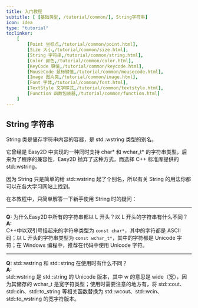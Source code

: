 ```yaml
---
title: 入门教程
subtitle: [ [基础类型, /tutorial/common/], String字符串]
icon: idea
type: "tutorial"
toclinker: 
    [
        [Point 坐标点,/tutorial/common/point.html],
        [Size 大小,/tutorial/common/size.html],
        [String 字符串,/tutorial/common/string.html],
        [Color 颜色,/tutorial/common/color.html],
        [KeyCode 键值,/tutorial/common/keycode.html],
        [MouseCode 鼠标键值,/tutorial/common/mousecode.html],
        [Image 图片类,/tutorial/common/image.html],
        [Font 字体,/tutorial/common/font.html],
        [TextStyle 文字样式,/tutorial/common/textstyle.html],
        [Function 函数包装器,/tutorial/common/function.html]
    ]
---
```


## String 字符串

String 类是储存字符串内容的容器，是 std::wstring 类型的别名。

它曾经是 Easy2D 中实现的一种同时支持 char* 和 wchar_t* 的字符串类型，后来为了程序的兼容性，Easy2D 抛弃了这种方式，而选择 C++ 标准库提供的 std::wstring。

因为 String 只是简单的给 std::wstring 起了个别名，所以有关 String 的用法你都可以在各大学习网站上找到。

在本教程中，只简单解答一下新手使用 String 时的疑问：

---

**Q:** 为什么Easy2D中所有的字符串都以 L 开头？以 L 开头的字符串有什么不同？  
**A:**  
C++中以双引号括起来的字符串类型为 `const char*`，其中的字符都是 ASCII 码；以 L 开头的字符串类型为 `const wchar_t*`，其中的字符都是 Unicode 字符；在 Windows 编程中，推荐在代码中使用 Unicode 字符。

---

**Q:** std::wstring 和 std::string 在使用时有什么不同？  
**A:**  
std::wstring 是 std::string 的 Unicode 版本，其中 w 的意思是 wide（宽），因为其储存的 wchar_t 是宽字符类型；使用时需要注意的地方有，将 std::cout、std::cin、std::to_string 等相关函数替换为 std::wcout、std::wcin、std::to_wstring 的宽字符版本。
